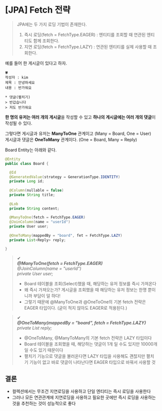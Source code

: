 # [JPA] Fetch 전략

> JPA에는 두 가지 로딩 기법이 존재한다.
> 1. 즉시 로딩(fetch = FetchType.EAGER) : 엔티티를 조회할 때 연관된 엔티티도 함께 조회한다.
> 2. 지연 로딩(fetch = FetchType.LAZY) : 연관된 엔티티를 실제 사용할 때 조회한다.

예를 들어 한 게시글이 있다고 하자.
```
🍀
작성자 : kim
제목 : 안녕하세요
내용 : 반가워요

* 댓글(펼치기)
> 반갑습니다
> 저도 반가워요
```

**한 명의 유저는 여러 개의 게시글**을 작성할 수 있고 **하나의 게시글에는 여러 개의 댓글**이 작성될 수 있다.

그렇다면 게시글과 유저는 **ManyToOne** 관계이고 (Many = Board, One = User)   
게시글과 댓글은 **OneToMany** 관계이다. (One = Board, Many = Reply)

Board Entity는 아래와 같다.
```java
@Entity
public class Board {

  @Id
  @GeneratedValue(strategy = GenerationType.IDENTITY)
  private Long id;
  
  @Column(nullable = false)
  private String title;
  
  @Lob
  private String content;
  
  @ManyToOne(fetch = FetchType.EAGER)
  @JoinColumn(name = "userId")
  private User user;
  
  @OneToMany(mappedBy = "board", fet = FetchType.LAZY)
  private List<Reply> reply;

}
```

> ✔   
> *__@ManyToOne(fetch = FetchType.EAGER)__   
> @JoinColumn(name = "userId")   
> private User user;*   
> - Board 테이블을 조회(Select)했을 때, 해당하는 유저 정보를 즉시 가져온다  
> - 왜 즉시 가져오는가? 게시글을 조회했을 때 해당하는 유저 정보는 한명 뿐이니까 부담이 덜 하다!
> - 그렇기 때문에 @ManyToOne과 @OneToOne의 기본 fetch 전략은 EAGER 타입이다. (굳이 적지 않아도 EAGER로 적용된다.)   

> ✔   
> *__@OneToMany(mappedBy = "board", fetch = FetchType.LAZY)__   
> private List<Reply> reply;*   
> - @OneToMany, @ManyToMany의 기본 fetch 전략은 LAZY 타입이다
> - Board 테이블을 조회했을 때, 해당하는 댓글이 1개 일 수도 있지만 10000개 일 수도 있기 때문이다
> - 펼치기 기능으로 댓글을 불러온다면 LAZY 타입을 사용해도 괜찮지만 펼치기 기능이 없고 바로 댓글이 나타난다면 EAGER 타입으로 바꿔서 사용할 것

 
 
## 결론
- 컬렉션에서는 무조건 지연로딩을 사용하고 단일 엔티티는 즉시 로딩을 사용한다
- 그러나 모든 연관관계에 지연로딩을 사용하고 필요한 곳에만 즉시 로딩을 사용하는 것을 추천하는 것이 성능적으로 좋다

